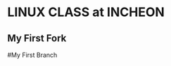 LINUX CLASS at INCHEON
========================

My First Fork
-------------------------



#My First Branch
